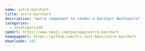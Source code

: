 ```yaml
---
name: astro-barchart
title: astro-barchart
description: "Astro component to render a barchart #withastro"
categories:
  - uncategorized
npmUrl: https://www.npmjs.com/package/astro-barchart
homepageUrl: https://github.com/Its-Just-Nans/astro-barchart
downloads: 141
---
```

